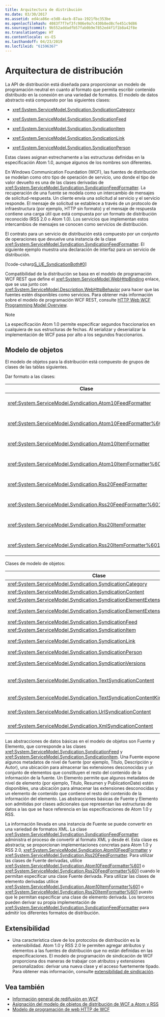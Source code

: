 ```yaml
---
title: Arquitectura de distribución
ms.date: 03/30/2017
ms.assetid: ed4ca86e-e3d8-4acb-87aa-1921fbc353be
ms.openlocfilehash: 4083f7f7ef3fc986e9a7c430b8ed8cfe451c9d86
ms.sourcegitcommit: 9b552addadfb57fab0b9e7852ed4f1f1b8a42f8e
ms.translationtype: HT
ms.contentlocale: es-ES
ms.lasthandoff: 04/23/2019
ms.locfileid: "61596367"
---
```

# <a name="architecture-of-syndication"></a>Arquitectura de distribución
La API de distribución está diseñada para proporcionar un modelo de programación neutral en cuanto al formato que permita escribir contenido distribuido en la conexión en una variedad de formatos. El modelo de datos abstracto está compuesto por las siguientes clases:  
  
- <xref:System.ServiceModel.Syndication.SyndicationCategory>  
  
- <xref:System.ServiceModel.Syndication.SyndicationFeed>  
  
- <xref:System.ServiceModel.Syndication.SyndicationItem>  
  
- <xref:System.ServiceModel.Syndication.SyndicationLink>  
  
- <xref:System.ServiceModel.Syndication.SyndicationPerson>  
  
 Estas clases asignan estrechamente a las estructuras definidas en la especificación Atom 1.0, aunque algunos de los nombres son diferentes.  
  
 En Windows Communication Foundation (WCF), las fuentes de distribución se modelan como otro tipo de operación de servicio, uno donde el tipo de valor devuelto es una de las clases derivadas de <xref:System.ServiceModel.Syndication.SyndicationFeedFormatter>. La recuperación de una fuente se modela como un intercambio de mensajes de solicitud-respuesta. Un cliente envía una solicitud al servicio y el servicio responde. El mensaje de solicitud se establece a través de un protocolo de infraestructura (por ejemplo, HTTP sin formato) y el mensaje de respuesta contiene una carga útil que está compuesta por un formato de distribución reconocido (RSS 2.0 o Atom 1.0). Los servicios que implementan estos intercambios de mensajes se conocen como servicios de distribución.  
  
 El contrato para un servicio de distribución está compuesto por un conjunto de operaciones que devuelve una instancia de la clase <xref:System.ServiceModel.Syndication.SyndicationFeedFormatter>. El siguiente ejemplo muestra una declaración de interfaz para un servicio de distribución.  
  
 [!code-csharp[S_UE_SyndicationBoth#0](../../../../samples/snippets/csharp/VS_Snippets_CFX/s_ue_syndicationboth/cs/service.cs#0)]  
  
 Compatibilidad de la distribución se basa en el modelo de programación WCF REST que define el <xref:System.ServiceModel.WebHttpBinding> enlace, que se usa junto con <xref:System.ServiceModel.Description.WebHttpBehavior> para hacer que las fuentes estén disponibles como servicios. Para obtener más información sobre el modelo de programación WCF REST, consulte [HTTP Web WCF Programming Model Overview](../../../../docs/framework/wcf/feature-details/wcf-web-http-programming-model-overview.md).  
  
> [!NOTE]
>  La especificación Atom 1.0 permite especificar segundos fraccionarios en cualquiera de sus estructuras de fechas. Al serializar y deserializar la implementación de WCF pasa por alto a los segundos fraccionarios.  
  
## <a name="object-model"></a>Modelo de objetos  
 El modelo de objetos para la distribución está compuesto de grupos de clases de las tablas siguientes.  
  
 Dar formato a las clases:  
  
|Clase|Descripción|  
|-----------|-----------------|  
|<xref:System.ServiceModel.Syndication.Atom10FeedFormatter>|Una clase que serializa una instancia de <xref:System.ServiceModel.Syndication.SyndicationFeed> al formato Atom 1.0.|  
|<xref:System.ServiceModel.Syndication.Atom10FeedFormatter%601>|Una clase que serializa las clases derivadas de <xref:System.ServiceModel.Syndication.SyndicationFeed> al formato Atom 1.0.|  
|<xref:System.ServiceModel.Syndication.Atom10ItemFormatter>|Una clase que serializa una instancia de <xref:System.ServiceModel.Syndication.SyndicationItem> al formato Atom 1.0.|  
|<xref:System.ServiceModel.Syndication.Atom10ItemFormatter%601>|Una clase que serializa las clases derivadas de <xref:System.ServiceModel.Syndication.SyndicationItem> al formato Atom 1.0.|  
|<xref:System.ServiceModel.Syndication.Rss20FeedFormatter>|Una clase que serializa una instancia de <xref:System.ServiceModel.Syndication.SyndicationFeed> al formato RSS 2.0.|  
|<xref:System.ServiceModel.Syndication.Rss20FeedFormatter%601>|Una clase que serializa las clases derivadas de <xref:System.ServiceModel.Syndication.SyndicationFeed> al formato RSS 2.0.|  
|<xref:System.ServiceModel.Syndication.Rss20ItemFormatter>|Una clase que serializa una instancia de <xref:System.ServiceModel.Syndication.SyndicationItem> al formato RSS 2.0.|  
|<xref:System.ServiceModel.Syndication.Rss20ItemFormatter%601>|Una clase que serializa las clases derivadas de <xref:System.ServiceModel.Syndication.SyndicationItem> al formato RSS 2.0.|  
  
 Clases de modelo de objetos:  
  
|Clase|Descripción|  
|-----------|-----------------|  
|<xref:System.ServiceModel.Syndication.SyndicationCategory>|Una clase que representa la categoría de una fuente de distribución.|  
|<xref:System.ServiceModel.Syndication.SyndicationContent>|Una clase base que representa el contenido de distribución.|  
|<xref:System.ServiceModel.Syndication.SyndicationElementExtension>|Una clase que representa una extensión de elemento de distribución.|  
|<xref:System.ServiceModel.Syndication.SyndicationElementExtensionCollection>|Una colección de objetos <xref:System.ServiceModel.Syndication.SyndicationElementExtension>.|  
|<xref:System.ServiceModel.Syndication.SyndicationFeed>|Una clase que representa un objeto de fuente de nivel superior.|  
|<xref:System.ServiceModel.Syndication.SyndicationItem>|Una clase que representa un elemento de fuente.|  
|<xref:System.ServiceModel.Syndication.SyndicationLink>|Una clase que representa un vínculo dentro de una fuente o elemento de distribución.|  
|<xref:System.ServiceModel.Syndication.SyndicationPerson>|Una clase que representa una estructura Atom Person.|  
|<xref:System.ServiceModel.Syndication.SyndicationVersions>|Una clase que representa las versiones del protocolo de distribución admitidas.|  
|<xref:System.ServiceModel.Syndication.TextSyndicationContent>|Una clase que representa cualquier contenido <xref:System.ServiceModel.Syndication.SyndicationItem> que se va a mostrar a un usuario final.|  
|<xref:System.ServiceModel.Syndication.TextSyndicationContentKind>|Una enumeración que representa los diferentes tipos de contenido de distribución de texto admitidos.|  
|<xref:System.ServiceModel.Syndication.UrlSyndicationContent>|Una clase que representa el contenido de distribución que consta de una dirección URL para otro recurso.|  
|<xref:System.ServiceModel.Syndication.XmlSyndicationContent>|Una clase que representa contenido de distribución que no se mostrará en un explorador.|  
  
 Las abstracciones de datos básicas en el modelo de objetos son Fuente y Elemento, que corresponde a las clases <xref:System.ServiceModel.Syndication.SyndicationFeed> y <xref:System.ServiceModel.Syndication.SyndicationItem>. Una Fuente expone algunos metadatos de nivel de fuente (por ejemplo, Título, Descripción y Autor), una ubicación para almacenar las extensiones desconocidas y un conjunto de elementos que constituyen el resto del contenido de la información de la fuente. Un Elemento permite que algunos metadatos de nivel de elemento (por ejemplo, Título, Resumen y PublicationDate) estén disponibles, una ubicación para almacenar las extensiones desconocidas y un elemento de contenido que contiene el resto del contenido de la información del elemento. Las abstracciones básicas de Fuente y Elemento son admitidas por clases adicionales que representan las estructuras de datos a las que se hace referencia en las especificaciones de Atom 1.0 y RSS.  
  
 La información llevada en una instancia de Fuente se puede convertir en una variedad de formatos XML. La clase <xref:System.ServiceModel.Syndication.SyndicationFeedFormatter> administra el proceso de convertir al formato XML y desde él. Esta clase es abstracta; se proporcionan implementaciones concretas para Atom 1.0 y RSS 2.0, <xref:System.ServiceModel.Syndication.Atom10FeedFormatter> y <xref:System.ServiceModel.Syndication.Rss20FeedFormatter>. Para utilizar las clases de Fuente derivadas, utilice <xref:System.ServiceModel.Syndication.Atom10FeedFormatter%601> o <xref:System.ServiceModel.Syndication.Rss20FeedFormatter%601> cuando le permitan especificar una clase Fuente derivada. Para utilizar las clases de elemento derivadas utilice <xref:System.ServiceModel.Syndication.Atom10ItemFormatter%601> o <xref:System.ServiceModel.Syndication.Rss20ItemFormatter%601> puesto que le permitan especificar una clase de elemento derivada. Los terceros pueden derivar su propia implementación de <xref:System.ServiceModel.Syndication.SyndicationFeedFormatter> para admitir los diferentes formatos de distribución.  
  
## <a name="extensibility"></a>Extensibilidad  
  
- Una característica clave de los protocolos de distribución es la extensibilidad. Atom 1.0 y RSS 2.0 le permiten agregar atributos y elementos a las fuentes de distribución que no están definidas en las especificaciones. El modelo de programación de sindicación de WCF proporciona dos maneras de trabajar con atributos y extensiones personalizados: derivar una nueva clase y el acceso fuertemente tipado. Para obtener más información, consulte [extensibilidad de sindicación](../../../../docs/framework/wcf/feature-details/syndication-extensibility.md).  
  
## <a name="see-also"></a>Vea también

- [Información general de redifusión en WCF](../../../../docs/framework/wcf/feature-details/wcf-syndication-overview.md)
- [Asignación del modelo de objetos de distribución de WCF a Atom y RSS](../../../../docs/framework/wcf/feature-details/how-the-wcf-syndication-object-model-maps-to-atom-and-rss.md)
- [Modelo de programación de web HTTP de WCF](../../../../docs/framework/wcf/feature-details/wcf-web-http-programming-model.md)
